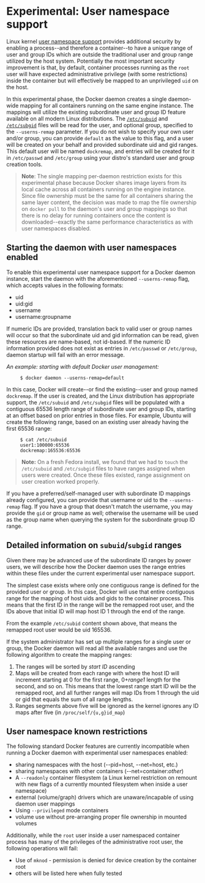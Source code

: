 # Experimental: User namespace support

Linux kernel [user namespace support](http://man7.org/linux/man-pages/man7/user_namespaces.7.html) provides additional security by enabling
a process--and therefore a container--to have a unique range of user and
group IDs which are outside the traditional user and group range utilized by
the host system. Potentially the most important security improvement is that,
by default, container processes running as the `root` user will have expected
administrative privilege (with some restrictions) inside the container but will
effectively be mapped to an unprivileged `uid` on the host.

In this experimental phase, the Docker daemon creates a single daemon-wide mapping
for all containers running on the same engine instance. The mappings will
utilize the existing subordinate user and group ID feature available on all modern
Linux distributions.
The [`/etc/subuid`](http://man7.org/linux/man-pages/man5/subuid.5.html) and
[`/etc/subgid`](http://man7.org/linux/man-pages/man5/subgid.5.html) files will be
read for the user, and optional group, specified to the `--userns-remap`
parameter.  If you do not wish to specify your own user and/or group, you can
provide `default` as the value to this flag, and a user will be created on your behalf
and provided subordinate uid and gid ranges. This default user will be named
`dockremap`, and entries will be created for it in `/etc/passwd` and
`/etc/group` using your distro's standard user and group creation tools.

> **Note**: The single mapping per-daemon restriction exists for this experimental
> phase because Docker shares image layers from its local cache across all
> containers running on the engine instance.  Since file ownership must be
> the same for all containers sharing the same layer content, the decision
> was made to map the file ownership on `docker pull` to the daemon's user and
> group mappings so that there is no delay for running containers once the
> content is downloaded--exactly the same performance characteristics as with
> user namespaces disabled.

## Starting the daemon with user namespaces enabled
To enable this experimental user namespace support for a Docker daemon instance,
start the daemon with the aforementioned `--userns-remap` flag, which accepts
values in the following formats:

 - uid
 - uid:gid
 - username
 - username:groupname

If numeric IDs are provided, translation back to valid user or group names
will occur so that the subordinate uid and gid information can be read, given
these resources are name-based, not id-based.  If the numeric ID information
provided does not exist as entries in `/etc/passwd` or `/etc/group`, daemon
startup will fail with an error message.

*An example: starting with default Docker user management:*

```
     $ docker daemon --userns-remap=default
```    
In this case, Docker will create--or find the existing--user and group
named `dockremap`. If the user is created, and the Linux distribution has
appropriate support, the `/etc/subuid` and `/etc/subgid` files will be populated
with a contiguous 65536 length range of subordinate user and group IDs, starting
at an offset based on prior entries in those files.  For example, Ubuntu will
create the following range, based on an existing user already having the first
65536 range:

```
     $ cat /etc/subuid
     user1:100000:65536
     dockremap:165536:65536
```

> **Note:** On a fresh Fedora install, we found that we had to `touch` the
> `/etc/subuid` and `/etc/subgid` files to have ranges assigned when users
> were created.  Once these files existed, range assignment on user creation
> worked properly.

If you have a preferred/self-managed user with subordinate ID mappings already
configured, you can provide that username or uid to the `--userns-remap` flag.
If you have a group that doesn't match the username, you may provide the `gid`
or group name as well; otherwise the username will be used as the group name
when querying the system for the subordinate group ID range.

## Detailed information on `subuid`/`subgid` ranges

Given there may be advanced use of the subordinate ID ranges by power users, we will
describe how the Docker daemon uses the range entries within these files under the
current experimental user namespace support.

The simplest case exists where only one contiguous range is defined for the
provided user or group. In this case, Docker will use that entire contiguous
range for the mapping of host uids and gids to the container process.  This
means that the first ID in the range will be the remapped root user, and the
IDs above that initial ID will map host ID 1 through the end of the range.

From the example `/etc/subid` content shown above, that means the remapped root
user would be uid 165536.

If the system administrator has set up multiple ranges for a single user or
group, the Docker daemon will read all the available ranges and use the
following algorithm to create the mapping ranges:

1. The ranges will be sorted by *start ID* ascending
2. Maps will be created from each range with where the host ID will increment starting at 0 for the first range, 0+*range1* length for the second, and so on.  This means that the lowest range start ID will be the remapped root, and all further ranges will map IDs from 1 through the uid or gid that equals the sum of all range lengths.
3. Ranges segments above five will be ignored as the kernel ignores any ID maps after five (in `/proc/self/{u,g}id_map`)

## User namespace known restrictions

The following standard Docker features are currently incompatible when
running a Docker daemon with experimental user namespaces enabled:

 - sharing namespaces with the host (--pid=host, --net=host, etc.)
 - sharing namespaces with other containers (--net=container:*other*)
 - A `--readonly` container filesystem (a Linux kernel restriction on remount with new flags of a currently mounted filesystem when inside a user namespace)
 - external (volume/graph) drivers which are unaware/incapable of using daemon user mappings
 - Using `--privileged` mode containers
 - volume use without pre-arranging proper file ownership in mounted volumes

Additionally, while the `root` user inside a user namespaced container
process has many of the privileges of the administrative root user, the
following operations will fail:

 - Use of `mknod` - permission is denied for device creation by the container root
 - others will be listed here when fully tested
